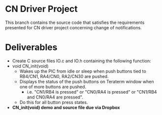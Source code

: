 # CN Driver Project
This branch contains the source code that satisfies the requirements presented
for CN driver project concerning change of notifications.

# Deliverables
* Create C source files IO.c and IO.h containing the following function:
* void CN_init(void)
    - Wakes up the PIC from idle or sleep when push buttons tied to RB4/CN1, RA4/CN0,
    RA2/CN30 are pushed.
    - Displays the status of the push buttons on Teraterm window when one of more buttons
    are pushed.
        * i.e. "CN1/RB4 is pressed" or "CN0/RA4 is pressed" or "CN1/RB4 and CN0/RA4 are pressed".
    - Do this for all button press states.
* **CN_init(void) demo and source file due via Dropbox**